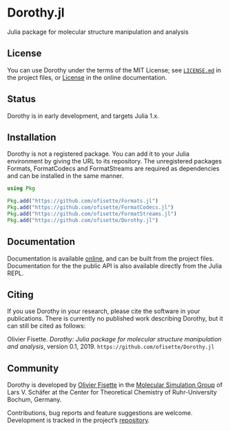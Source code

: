 # Dorothy.jl

Julia package for molecular structure manipulation and analysis

## License

You can use Dorothy under the terms of the MIT License; see
[`LICENSE.md`](https://github.com/ofisette/Dorothy.jl/blob/master/LICENSE.md) in
the project files, or [License](https://ofisette.github.io/Dorothy.jl/license/)
in the online documentation.

## Status

Dorothy is in early development, and targets Julia 1.x.

## Installation

Dorothy is not a registered package. You can add it to your Julia environment by
giving the URL to its repository. The unregistered packages Formats,
FormatCodecs and FormatStreams are required as dependencies and can be installed
in the same manner.

```julia
using Pkg

Pkg.add("https://github.com/ofisette/Formats.jl")
Pkg.add("https://github.com/ofisette/FormatCodecs.jl")
Pkg.add("https://github.com/ofisette/FormatStreams.jl")
Pkg.add("https://github.com/ofisette/Dorothy.jl")
```

## Documentation

Documentation is available [online](https://ofisette.github.io/Dorothy.jl/), and
can be built from the project files. Documentation for the the public API is
also available directly from the Julia REPL.

## Citing

If you use Dorothy in your research, please cite the software in your
publications. There is currently no published work describing Dorothy, but it
can still be cited as follows:

Olivier Fisette. *Dorothy: Julia package for molecular structure manipulation
and analysis*, version 0.1, 2019. `https://github.com/ofisette/Dorothy.jl`

## Community

Dorothy is developed by [Olivier Fisette](mailto:olivier.fisette@rub.de) in the
[Molecular Simulation Group](https://molecular-simulation.org/) of Lars V.
Schäfer at the Center for Theoretical Chemistry of Ruhr-University Bochum,
Germany.

Contributions, bug reports and feature suggestions are welcome. Development is
tracked in the project’s [repository](https://github.com/ofisette/Dorothy.jl).
